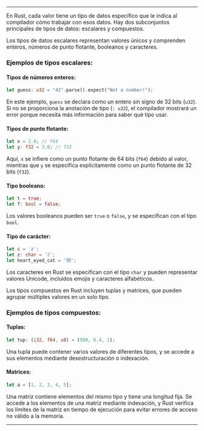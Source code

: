 
---

En Rust, cada valor tiene un tipo de datos específico que le indica al compilador cómo trabajar con esos datos. Hay dos subconjuntos principales de tipos de datos: escalares y compuestos.

Los tipos de datos escalares representan valores únicos y comprenden enteros, números de punto flotante, booleanos y caracteres.

### Ejemplos de tipos escalares:

#### Tipos de números enteros:

```rust
let guess: u32 = "42".parse().expect("Not a number!");
```

En este ejemplo, `guess` se declara como un entero sin signo de 32 bits (`u32`). Si no se proporciona la anotación de tipo (`: u32`), el compilador mostrará un error porque necesita más información para saber qué tipo usar.

#### Tipos de punto flotante:

```rust
let x = 2.0; // f64
let y: f32 = 3.0; // f32
```

Aquí, `x` se infiere como un punto flotante de 64 bits (`f64`) debido al valor, mientras que `y` se especifica explícitamente como un punto flotante de 32 bits (`f32`).

#### Tipo booleano:

```rust
let t = true;
let f: bool = false;
```

Los valores booleanos pueden ser `true` o `false`, y se especifican con el tipo `bool`.

#### Tipo de carácter:

```rust
let c = 'z';
let z: char = 'ℤ';
let heart_eyed_cat = '😻';
```

Los caracteres en Rust se especifican con el tipo `char` y pueden representar valores Unicode, incluidos emojis y caracteres alfabéticos.

Los tipos compuestos en Rust incluyen tuplas y matrices, que pueden agrupar múltiples valores en un solo tipo.

### Ejemplos de tipos compuestos:

#### Tuplas:

```rust
let tup: (i32, f64, u8) = (500, 6.4, 1);
```

Una tupla puede contener varios valores de diferentes tipos, y se accede a sus elementos mediante desestructuración o indexación.

#### Matrices:

```rust
let a = [1, 2, 3, 4, 5];
```

Una matriz contiene elementos del mismo tipo y tiene una longitud fija. Se accede a los elementos de una matriz mediante indexación, y Rust verifica los límites de la matriz en tiempo de ejecución para evitar errores de acceso no válido a la memoria.

---
